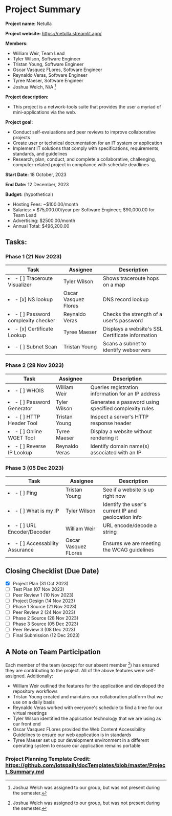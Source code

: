 # Project Summary

**Project name:** Netulla

**Project website:** https://netulla.streamlit.app/

**Members:**

-   William Weir, Team Lead
-   Tyler Wilson, Software Engineer
-   Tristan Young, Software Engineer
-   Oscar Vasquez FLores, Software Engineer
-   Reynaldo Veras, Software Engineer
-   Tyree Maeser, Software Engineer
-   Joshua Welch, N/A [^1]

[^1]: Joshua Welch was assigned to our group, but was not present during the semester.

**Project description:**

-   This project is a network-tools suite that provides the user a myriad of mini-applications via the web.

**Project goal:**

-   Conduct self-evaluations and peer reviews to improve collaborative projects
-   Create user or technical documentation for an IT system or application
-   Implement IT solutions that comply with specifications, requirements, standards, and guidelines
-   Research, plan, conduct, and complete a collaborative, challenging, computer-related project in compliance with schedule deadlines

**Start Date:** 18 October, 2023

**End Date:** 12 December, 2023

**Budget:** (hypothetical)

-   Hosting Fees: ~$100.00/month
-   Salaries: = $75,000.00/year per Software Engineer; $90,000.00 for Team Lead
-   Advertising: $2500.00/month
-   Annual Total: $496,200.00

## Tasks:

### Phase 1 (21 Nov 2023)

| Task                                       | Assignee             | Description                                      |
| ------------------------------------------ | -------------------- | ------------------------------------------------ |
| <li>- [ ] Traceroute Visualizer</li>       | Tyler Wilson         | Shows traceroute hops on a map                   |
| <li>- [x] NS lookup</li>                   | Oscar Vasquez Flores | DNS record lookup                                |
| <li>- [ ] Password complexity checker</li> | Reynaldo Veras       | Checks the strength of a user's password         |
| <li>- [x] Certificate Lookup</li>          | Tyree Maeser         | Displays a website's SSL Certificate information |
| <li>- [ ] Subnet Scan</li>                 | Tristan Young        | Scans a subnet to identify webservers            |

### Phase 2 (28 Nov 2023)

| Task                              | Assignee       | Description                                           |
| --------------------------------- | -------------- | ----------------------------------------------------- |
| <li>- [ ] WHOIS</li>              | William Weir   | Queries registration information for an IP address    |
| <li>- [ ] Password Generator</li> | Tyler Wilson   | Generates a password using specified complexity rules |
| <li>- [ ] HTTP Header Tool</li>   | Tristan Young  | Inspect a server's HTTP response header               |
| <li>- [ ] Online WGET Tool</li>   | Tyree Maeser   | Display a website without rendering it                |
| <li>- [ ] Reverse IP Lookup</li>  | Reynaldo Veras | Identify domain name(s) associated with an IP         |

### Phase 3 (05 Dec 2023)

| Task                                   | Assignee             | Description                                         |
| -------------------------------------- | -------------------- | --------------------------------------------------- |
| <li>- [ ] Ping</li>                    | Tristan Young        | See if a website is up right now                    |
| <li>- [ ] What is my IP</li>           | Tyler Wilson         | Identify the user's current IP and geolocation info |
| <li>- [ ] URL Encoder/Decoder</li>     | William Weir         | URL encode/decode a string                          |
| <li>- [ ] Accessability Assurance</li> | Oscar Vasquez FLores | Ensures we are meeting the WCAG guidelines          |

## Closing Checklist (Due Date)

-   [x] Project Plan (31 Oct 2023)
-   [ ] Test Plan (07 Nov 2023)
-   [ ] Peer Review 1 (10 Nov 2023)
-   [ ] Project Design (14 Nov 2023)
-   [ ] Phase 1 Source (21 Nov 2023)
-   [ ] Peer Review 2 (24 Nov 2023)
-   [ ] Phase 2 Source (28 Nov 2023)
-   [ ] Phase 3 Source (05 Dec 2023)
-   [ ] Peer Review 3 (08 Dec 2023)
-   [ ] Final Submission (12 Dec 2023)

## A Note on Team Participation

Each member of the team (except for our absent member [^1]) has ensured they are contributing to the project. All of the above features were self-assigned. Additionally:

-   William Weir outlined the features for the application and developed the repository workflows
-   Tristan Young created and maintains our collaboration platform that we use on a daily basis
-   Reynaldo Veras worked with everyone's schedule to find a time for our virtual meetings
-   Tyler Wilson identified the application technology that we are using as our front end
-   Oscar Vasquez FLores provided the Web Content Accessibility Guidelines to ensure our web application is in standards
-   Tyree Maeser set up our development environment in a different operating system to ensure our application remains portable

### Project Planning Template Credit: https://github.com/lotspaih/docTemplates/blob/master/Project_Summary.md
